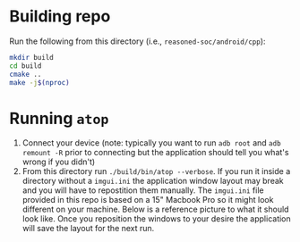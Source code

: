 # Building repo
Run the following from this directory (i.e., `reasoned-soc/android/cpp`):
```bash
mkdir build
cd build
cmake ..
make -j$(nproc)
```

# Running `atop`

1. Connect your device (note: typically you want to run `adb root` and `adb remount -R` prior to connecting but the application should tell you what's wrong if you didn't)
2. From this directory run `./build/bin/atop --verbose`. If you run it inside a directory without a `imgui.ini` the application window layout may break and you will have to repostition them manually. The `imgui.ini` file provided in this repo is based on a 15" Macbook Pro so it might look different on your machine. Below is a reference picture to what it should look like. Once you reposition the windows to your desire the application will save the layout for the next run.
